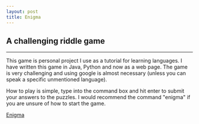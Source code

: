 ```yaml
---
layout: post
title: Enigma
---
```


## A challenging riddle game
----
This game is personal project I use as a tutorial for learning languages. I have written this game in Java, Python and now as a web page.
The game is very challenging and using google is almost necessary (unless you can speak a specific unmentioned language).

How to play is simple, type into the command box and hit enter to submit your answers to the puzzles. 
I would recommend the command "enigma" if you are unsure of how to start the game.

[Enigma](https://elliothume.github.io/enigma.html)
